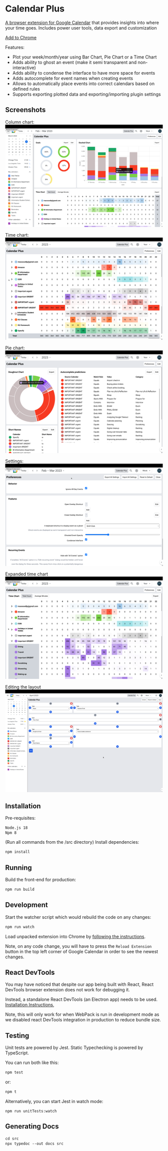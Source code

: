# Calendar Plus

[A browser extension for Google Calendar](https://chrome.google.com/webstore/detail/calendar-plus/kgbbebdcmdgkbopcffmpgkgcmcoomhmh)
that provides insights into where your time goes. Includes power user tools,
data export and customization

[Add to Chrome](https://chrome.google.com/webstore/detail/calendar-plus/kgbbebdcmdgkbopcffmpgkgcmcoomhmh)

Features:

- Plot your week/month/year using Bar Chart, Pie Chart or a Time Chart
- Adds ability to ghost an event (make it semi transparent and non-interactive)
- Adds ability to condense the interface to have more space for events
- Adds autocomplete for event names when creating events
- Allows to automatically place events into correct calendars based on defined
  rules
- Supports exporting plotted data and exporting/importing plugin settings

## Screenshots

Column chart:
![Column chart](./docs/img/1.png)

Time chart:
![Time chart](./docs/img/2.png)

Pie chart:
![Pie chart](./docs/img/3.png)

Settings:
![Settings](./docs/img/4.png)

Expanded time chart
![Expanded time chart](./docs/img/5.png)

Editing the layout
![Editing the layout](./docs/img/6.png)

## Installation

Pre-requisites:

```
Node.js 18
Npm 8
```

(Run all commands from the /src directory)
Install dependencies:

```sh
npm install
```

## Running

Build the front-end for production:

```sh
npm run build
```

## Development

Start the watcher script which would rebuild the code on any changes:

```sh
npm run watch
```

Load unpacked extension into Chrome by [following the
instructions](https://webkul.com/blog/how-to-install-the-unpacked-extension-in-chrome/).

Note, on any code change, you will have to press the `Reload Extension` button
in the top left corner of Google Calendar in order to see the newest changes.

## React DevTools

You may have noticed that despite our app being built with React,
React DevTools browser extension does not work for debugging it.

Instead, a standalone React DevTools (an Electron app) needs to be
used. [Installation
Instructions](https://github.com/facebook/react/tree/main/packages/react-devtools#installation),

Note, this will only work for when WebPack is run in development mode
as we disabled react DevTools integration in production to reduce
bundle size.

## Testing

Unit tests are powered by Jest. Static Typechecking is powered by TypeScript.

You can run both like this:

```sh
npm test
```

or:

```sh
npm t
```

Alternatively, you can start Jest in watch mode:

```
npm run unitTests:watch
```

## Generating Docs

```
cd src
npx typedoc --out docs src
```
